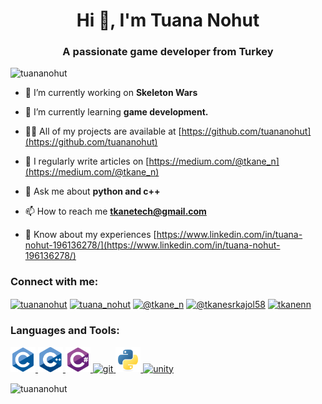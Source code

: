 <h1 align="center">Hi 👋, I'm Tuana Nohut</h1>
<h3 align="center">A passionate game developer from Turkey</h3>

<p align="left"> <img src="https://komarev.com/ghpvc/?username=tuananohut&label=Profile%20views&color=0e75b6&style=flat" alt="tuananohut" /> </p>

- 🔭 I’m currently working on **Skeleton Wars**

- 🌱 I’m currently learning **game development.**

- 👨‍💻 All of my projects are available at [https://github.com/tuananohut](https://github.com/tuananohut)

- 📝 I regularly write articles on [https://medium.com/@tkane_n](https://medium.com/@tkane_n)

- 💬 Ask me about **python and c++**

- 📫 How to reach me **tkanetech@gmail.com**

- 📄 Know about my experiences [https://www.linkedin.com/in/tuana-nohut-196136278/](https://www.linkedin.com/in/tuana-nohut-196136278/)

<h3 align="left">Connect with me:</h3>
<p align="left">
<a href="https://stackoverflow.com/users/tuananohut" target="blank"><img align="center" src="https://raw.githubusercontent.com/rahuldkjain/github-profile-readme-generator/master/src/images/icons/Social/stack-overflow.svg" alt="tuananohut" height="30" width="40" /></a>
<a href="https://instagram.com/tuana_nohut" target="blank"><img align="center" src="https://raw.githubusercontent.com/rahuldkjain/github-profile-readme-generator/master/src/images/icons/Social/instagram.svg" alt="tuana_nohut" height="30" width="40" /></a>
<a href="https://medium.com/@tkane_n" target="blank"><img align="center" src="https://raw.githubusercontent.com/rahuldkjain/github-profile-readme-generator/master/src/images/icons/Social/medium.svg" alt="@tkane_n" height="30" width="40" /></a>
<a href="https://www.hackerrank.com/@tkanesrkajol58" target="blank"><img align="center" src="https://raw.githubusercontent.com/rahuldkjain/github-profile-readme-generator/master/src/images/icons/Social/hackerrank.svg" alt="@tkanesrkajol58" height="30" width="40" /></a>
<a href="https://www.leetcode.com/tkanenn" target="blank"><img align="center" src="https://raw.githubusercontent.com/rahuldkjain/github-profile-readme-generator/master/src/images/icons/Social/leet-code.svg" alt="tkanenn" height="30" width="40" /></a>
</p>

<h3 align="left">Languages and Tools:</h3>
<p align="left"> <a href="https://www.cprogramming.com/" target="_blank" rel="noreferrer"> <img src="https://raw.githubusercontent.com/devicons/devicon/master/icons/c/c-original.svg" alt="c" width="40" height="40"/> </a> <a href="https://www.w3schools.com/cpp/" target="_blank" rel="noreferrer"> <img src="https://raw.githubusercontent.com/devicons/devicon/master/icons/cplusplus/cplusplus-original.svg" alt="cplusplus" width="40" height="40"/> </a> <a href="https://www.w3schools.com/cs/" target="_blank" rel="noreferrer"> <img src="https://raw.githubusercontent.com/devicons/devicon/master/icons/csharp/csharp-original.svg" alt="csharp" width="40" height="40"/> </a> <a href="https://git-scm.com/" target="_blank" rel="noreferrer"> <img src="https://www.vectorlogo.zone/logos/git-scm/git-scm-icon.svg" alt="git" width="40" height="40"/> </a> <a href="https://www.python.org" target="_blank" rel="noreferrer"> <img src="https://raw.githubusercontent.com/devicons/devicon/master/icons/python/python-original.svg" alt="python" width="40" height="40"/> </a> <a href="https://unity.com/" target="_blank" rel="noreferrer"> <img src="https://www.vectorlogo.zone/logos/unity3d/unity3d-icon.svg" alt="unity" width="40" height="40"/> </a> </p>

<p><img align="center" src="https://github-readme-stats.vercel.app/api/top-langs?username=tuananohut&show_icons=true&locale=en&layout=compact" alt="tuananohut" /></p>
